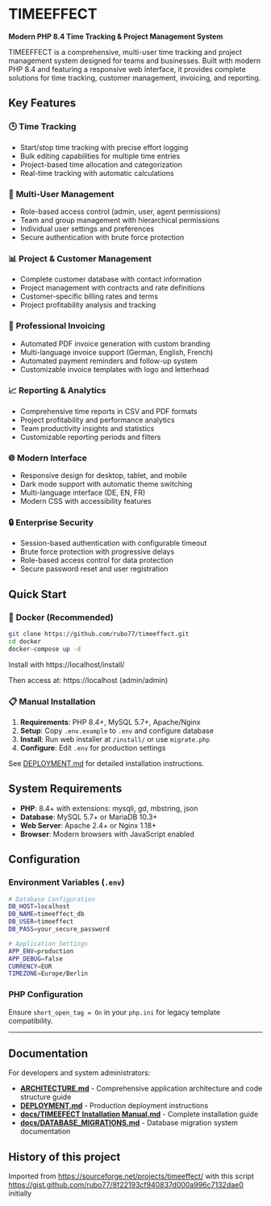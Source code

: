 TIMEEFFECT
==========

**Modern PHP 8.4 Time Tracking & Project Management System**

TIMEEFFECT is a comprehensive, multi-user time tracking and project management system designed for teams and businesses. Built with modern PHP 8.4 and featuring a responsive web interface, it provides complete solutions for time tracking, customer management, invoicing, and reporting.

## Key Features

### 🕒 **Time Tracking**
- Start/stop time tracking with precise effort logging
- Bulk editing capabilities for multiple time entries
- Project-based time allocation and categorization
- Real-time tracking with automatic calculations

### 👥 **Multi-User Management**
- Role-based access control (admin, user, agent permissions)
- Team and group management with hierarchical permissions
- Individual user settings and preferences
- Secure authentication with brute force protection

### 📊 **Project & Customer Management**
- Complete customer database with contact information
- Project management with contracts and rate definitions
- Customer-specific billing rates and terms
- Project profitability analysis and tracking

### 🧾 **Professional Invoicing**
- Automated PDF invoice generation with custom branding
- Multi-language invoice support (German, English, French)
- Automated payment reminders and follow-up system
- Customizable invoice templates with logo and letterhead

### 📈 **Reporting & Analytics**
- Comprehensive time reports in CSV and PDF formats
- Project profitability and performance analytics
- Team productivity insights and statistics
- Customizable reporting periods and filters

### 🌐 **Modern Interface**
- Responsive design for desktop, tablet, and mobile
- Dark mode support with automatic theme switching
- Multi-language interface (DE, EN, FR)
- Modern CSS with accessibility features

### 🔒 **Enterprise Security**
- Session-based authentication with configurable timeout
- Brute force protection with progressive delays
- Role-based access control for data protection
- Secure password reset and user registration

## Quick Start

### 🐳 **Docker (Recommended)**
```bash
git clone https://github.com/rubo77/timeeffect.git
cd docker
docker-compose up -d
```

Install with https://localhost/install/

Then access at: https://localhost (admin/admin)

### 📋 **Manual Installation**
1. **Requirements**: PHP 8.4+, MySQL 5.7+, Apache/Nginx
2. **Setup**: Copy `.env.example` to `.env` and configure database
3. **Install**: Run web installer at `/install/` or use `migrate.php`
4. **Configure**: Edit `.env` for production settings

See [DEPLOYMENT.md](DEPLOYMENT.md) for detailed installation instructions.

## System Requirements

- **PHP**: 8.4+ with extensions: mysqli, gd, mbstring, json
- **Database**: MySQL 5.7+ or MariaDB 10.3+
- **Web Server**: Apache 2.4+ or Nginx 1.18+
- **Browser**: Modern browsers with JavaScript enabled

## Configuration

### Environment Variables (`.env`)
```bash
# Database Configuration
DB_HOST=localhost
DB_NAME=timeeffect_db
DB_USER=timeeffect
DB_PASS=your_secure_password

# Application Settings
APP_ENV=production
APP_DEBUG=false
CURRENCY=EUR
TIMEZONE=Europe/Berlin
```

### PHP Configuration
Ensure `short_open_tag = On` in your `php.ini` for legacy template compatibility.

-----

## Documentation

For developers and system administrators:

- **[ARCHITECTURE.md](ARCHITECTURE.md)** - Comprehensive application architecture and code structure guide
- **[DEPLOYMENT.md](DEPLOYMENT.md)** - Production deployment instructions
- **[docs/TIMEEFECT Installation Manual.md](docs/TIMEEFECT%20Installation%20Manual.md)** - Complete installation guide
- **[docs/DATABASE_MIGRATIONS.md](docs/DATABASE_MIGRATIONS.md)** - Database migration system documentation

## History of this project
Imported from https://sourceforge.net/projects/timeeffect/ with this script https://gist.github.com/rubo77/8f22193cf940837d000a996c7132dae0
initially 

